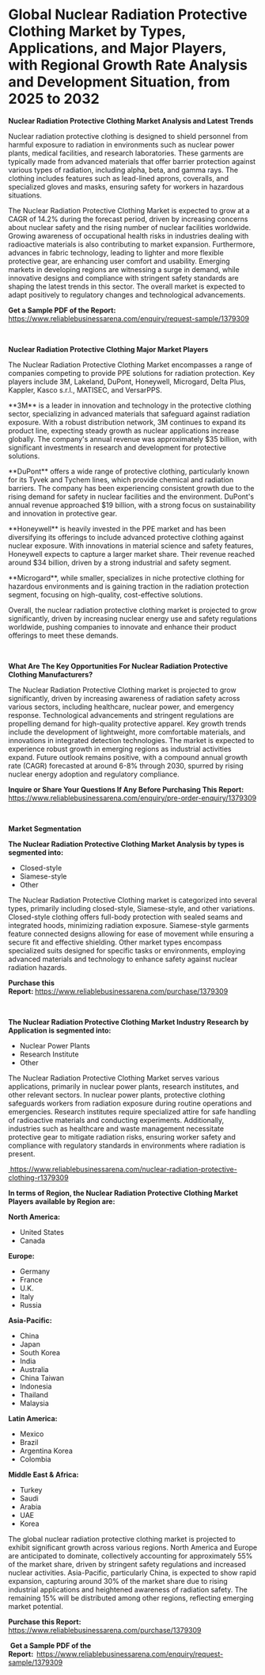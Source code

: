 <p><h1>Global Nuclear Radiation Protective Clothing Market by Types, Applications, and Major Players, with Regional Growth Rate Analysis and Development Situation, from 2025 to 2032</h1></p><p><strong>Nuclear Radiation Protective Clothing Market Analysis and Latest Trends</strong></p>
<p><p>Nuclear radiation protective clothing is designed to shield personnel from harmful exposure to radiation in environments such as nuclear power plants, medical facilities, and research laboratories. These garments are typically made from advanced materials that offer barrier protection against various types of radiation, including alpha, beta, and gamma rays. The clothing includes features such as lead-lined aprons, coveralls, and specialized gloves and masks, ensuring safety for workers in hazardous situations.</p><p>The Nuclear Radiation Protective Clothing Market is expected to grow at a CAGR of 14.2% during the forecast period, driven by increasing concerns about nuclear safety and the rising number of nuclear facilities worldwide. Growing awareness of occupational health risks in industries dealing with radioactive materials is also contributing to market expansion. Furthermore, advances in fabric technology, leading to lighter and more flexible protective gear, are enhancing user comfort and usability. Emerging markets in developing regions are witnessing a surge in demand, while innovative designs and compliance with stringent safety standards are shaping the latest trends in this sector. The overall market is expected to adapt positively to regulatory changes and technological advancements.</p></p>
<p><strong>Get a Sample PDF of the Report:&nbsp;</strong> <a href="https://www.reliablebusinessarena.com/enquiry/request-sample/1379309?utm_campaign=2042&utm_medium=2&utm_source=Github&utm_content=ia&utm_term=15042025&utm_id=nuclear-radiation-protective-clothing">https://www.reliablebusinessarena.com/enquiry/request-sample/1379309</a></p>
<p>&nbsp;</p>
<p><strong>Nuclear Radiation Protective Clothing Major Market Players</strong></p>
<p><p>The Nuclear Radiation Protective Clothing Market encompasses a range of companies competing to provide PPE solutions for radiation protection. Key players include 3M, Lakeland, DuPont, Honeywell, Microgard, Delta Plus, Kappler, Kasco s.r.l., MATISEC, and VersarPPS.</p><p>**3M** is a leader in innovation and technology in the protective clothing sector, specializing in advanced materials that safeguard against radiation exposure. With a robust distribution network, 3M continues to expand its product line, expecting steady growth as nuclear applications increase globally. The company's annual revenue was approximately $35 billion, with significant investments in research and development for protective solutions.</p><p>**DuPont** offers a wide range of protective clothing, particularly known for its Tyvek and Tychem lines, which provide chemical and radiation barriers. The company has been experiencing consistent growth due to the rising demand for safety in nuclear facilities and the environment. DuPont's annual revenue approached $19 billion, with a strong focus on sustainability and innovation in protective gear.</p><p>**Honeywell** is heavily invested in the PPE market and has been diversifying its offerings to include advanced protective clothing against nuclear exposure. With innovations in material science and safety features, Honeywell expects to capture a larger market share. Their revenue reached around $34 billion, driven by a strong industrial and safety segment.</p><p>**Microgard**, while smaller, specializes in niche protective clothing for hazardous environments and is gaining traction in the radiation protection segment, focusing on high-quality, cost-effective solutions.</p><p>Overall, the nuclear radiation protective clothing market is projected to grow significantly, driven by increasing nuclear energy use and safety regulations worldwide, pushing companies to innovate and enhance their product offerings to meet these demands.</p></p>
<p>&nbsp;</p>
<p><strong>What Are The Key Opportunities For Nuclear Radiation Protective Clothing Manufacturers?</strong></p>
<p><p>The Nuclear Radiation Protective Clothing market is projected to grow significantly, driven by increasing awareness of radiation safety across various sectors, including healthcare, nuclear power, and emergency response. Technological advancements and stringent regulations are propelling demand for high-quality protective apparel. Key growth trends include the development of lightweight, more comfortable materials, and innovations in integrated detection technologies. The market is expected to experience robust growth in emerging regions as industrial activities expand. Future outlook remains positive, with a compound annual growth rate (CAGR) forecasted at around 6-8% through 2030, spurred by rising nuclear energy adoption and regulatory compliance.</p></p>
<p><strong>Inquire or Share Your Questions If Any Before Purchasing This Report:</strong> <a href="https://www.reliablebusinessarena.com/enquiry/pre-order-enquiry/1379309?utm_campaign=2042&utm_medium=2&utm_source=Github&utm_content=ia&utm_term=15042025&utm_id=nuclear-radiation-protective-clothing">https://www.reliablebusinessarena.com/enquiry/pre-order-enquiry/1379309</a></p>
<p>&nbsp;</p>
<p><strong>Market Segmentation</strong></p>
<p><strong>The Nuclear Radiation Protective Clothing Market Analysis by types is segmented into:</strong></p>
<p><ul><li>Closed-style</li><li>Siamese-style</li><li>Other</li></ul></p>
<p><p>The Nuclear Radiation Protective Clothing market is categorized into several types, primarily including closed-style, Siamese-style, and other variations. Closed-style clothing offers full-body protection with sealed seams and integrated hoods, minimizing radiation exposure. Siamese-style garments feature connected designs allowing for ease of movement while ensuring a secure fit and effective shielding. Other market types encompass specialized suits designed for specific tasks or environments, employing advanced materials and technology to enhance safety against nuclear radiation hazards.</p></p>
<p><strong>Purchase this Report:&nbsp;</strong><a href="https://www.reliablebusinessarena.com/purchase/1379309?utm_campaign=2042&utm_medium=2&utm_source=Github&utm_content=ia&utm_term=15042025&utm_id=nuclear-radiation-protective-clothing">https://www.reliablebusinessarena.com/purchase/1379309</a></p>
<p>&nbsp;</p>
<p><strong>The Nuclear Radiation Protective Clothing Market Industry Research by Application is segmented into:</strong></p>
<p><ul><li>Nuclear Power Plants</li><li>Research Institute</li><li>Other</li></ul></p>
<p><p>The Nuclear Radiation Protective Clothing Market serves various applications, primarily in nuclear power plants, research institutes, and other relevant sectors. In nuclear power plants, protective clothing safeguards workers from radiation exposure during routine operations and emergencies. Research institutes require specialized attire for safe handling of radioactive materials and conducting experiments. Additionally, industries such as healthcare and waste management necessitate protective gear to mitigate radiation risks, ensuring worker safety and compliance with regulatory standards in environments where radiation is present.</p></p>
<p><a href="https://www.reliablebusinessarena.com/nuclear-radiation-protective-clothing-r1379309?utm_campaign=2042&utm_medium=2&utm_source=Github&utm_content=ia&utm_term=15042025&utm_id=nuclear-radiation-protective-clothing">&nbsp;https://www.reliablebusinessarena.com/nuclear-radiation-protective-clothing-r1379309</a></p>
<p><strong>In terms of Region, the Nuclear Radiation Protective Clothing Market Players available by Region are:</strong></p>
<p>
    <p> <strong> North America: </strong>
        <ul>
            <li>United States</li>
            <li>Canada</li>
        </ul>
        </p> 
    <p> <strong> Europe: </strong>
        <ul>
            <li>Germany</li>
            <li>France</li>
            <li>U.K.</li>
            <li>Italy</li>
            <li>Russia</li>
        </ul>
        </p> 
    <p> <strong> Asia-Pacific: </strong>
        <ul>
            <li>China</li>
            <li>Japan</li>
            <li>South Korea</li>
            <li>India</li>
            <li>Australia</li>
            <li>China Taiwan</li>
            <li>Indonesia</li>
            <li>Thailand</li>
            <li>Malaysia</li>
        </ul>
        </p> 
    <p> <strong> Latin America: </strong>
        <ul>
            <li>Mexico</li>
            <li>Brazil</li>
            <li>Argentina Korea</li>
            <li>Colombia</li>
        </ul>
        </p> 
    <p> <strong> Middle East & Africa: </strong>
        <ul>
            <li>Turkey</li>
            <li>Saudi</li>
            <li>Arabia</li>
            <li>UAE</li>
            <li>Korea</li>
        </ul>
    </p>
    </p>
<p><p>The global nuclear radiation protective clothing market is projected to exhibit significant growth across various regions. North America and Europe are anticipated to dominate, collectively accounting for approximately 55% of the market share, driven by stringent safety regulations and increased nuclear activities. Asia-Pacific, particularly China, is expected to show rapid expansion, capturing around 30% of the market share due to rising industrial applications and heightened awareness of radiation safety. The remaining 15% will be distributed among other regions, reflecting emerging market potential.</p></p>
<p><strong>Purchase this Report: </strong><a href="https://www.reliablebusinessarena.com/purchase/1379309?utm_campaign=2042&utm_medium=2&utm_source=Github&utm_content=ia&utm_term=15042025&utm_id=nuclear-radiation-protective-clothing">https://www.reliablebusinessarena.com/purchase/1379309</a></p>
<p>&nbsp;<strong>Get a Sample PDF of the Report:&nbsp;&nbsp;</strong><a href="https://www.reliablebusinessarena.com/enquiry/request-sample/1379309?utm_campaign=2042&utm_medium=2&utm_source=Github&utm_content=ia&utm_term=15042025&utm_id=nuclear-radiation-protective-clothing">https://www.reliablebusinessarena.com/enquiry/request-sample/1379309</a></p>
<p><strong></strong></p>
<p><p></p><p></p><p></p></p>